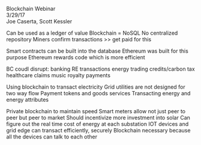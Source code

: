 Blockchain Webinar  
3/29/17  
Joe Caserta, Scott Kessler  

Can be used as a ledger of value
Blockchain = NoSQL
No centralized repository
Miners confirm transactions >> get paid for this

Smart contracts can be built into the database
Ethereum was built for this purpose
Ethereum rewards code which is more efficient

BC coudl disrupt:
banking
RE transactions
energy trading credits/carbon tax
healthcare claims
music royalty payments

Using blockchain to transact electricity
Grid utilities are not designed for two way flow
Payment tokens and goods services
Transacting energy and energy attributes

Private blockchain to maintain speed
Smart meters allow not just peer to peer but peer to market
Should incentivize more investment into solar
Can figure out the real time cost of energy at each substation
IOT devices and grid edge can transact efficiently, securely
Blockchain necessary because all the devices can talk to each other
